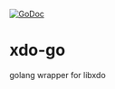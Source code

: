 [![GoDoc](https://godoc.org/github.com/vbrown608/xdo-go?status.svg)](https://godoc.org/github.com/vbrown608/xdo-go)

# xdo-go
golang wrapper for libxdo


